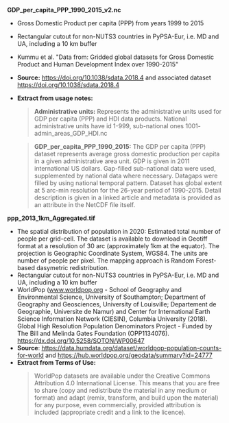 **GDP_per_capita_PPP_1990_2015_v2.nc**
- Gross Domestic Product per capita (PPP) from years 1999 to 2015
- Rectangular cutout for non-NUTS3 countries in PyPSA-Eur, i.e. MD and UA, including a 10 km buffer
- Kummu et al. "Data from: Gridded global datasets for Gross Domestic Product and Human Development Index over 1990-2015" 
- **Source:** https://doi.org/10.1038/sdata.2018.4 and associated dataset https://doi.org/10.1038/sdata.2018.4
- **Extract from usage notes:**
    > **Administrative units:**
Represents the administrative units used for GDP per capita (PPP) and HDI data products. National administrative units have id 1-999, sub-national ones 1001-
admin_areas_GDP_HDI.nc

    >**GDP_per_capita_PPP_1990_2015:**
The GDP per capita (PPP) dataset represents average gross domestic production per capita in a given administrative area unit. GDP is given in 2011 international US dollars. Gap-filled sub-national data were used, supplemented by national data where necessary. Datagaps were filled by using national temporal pattern. Dataset has global extent at 5 arc-min resolution for the 26-year period of 1990-2015. Detail description is given in a linked article and metadata is provided as an attribute in the NetCDF file itself.

**ppp_2013_1km_Aggregated.tif**

- The spatial distribution of population in 2020: Estimated total number of people per grid-cell. The dataset is available to download in Geotiff format at a resolution of 30 arc (approximately 1km at the equator). The projection is Geographic Coordinate System, WGS84. The units are number of people per pixel. The mapping approach is Random Forest-based dasymetric redistribution. 
- Rectangular cutout for non-NUTS3 countries in PyPSA-Eur, i.e. MD and UA, including a 10 km buffer
- WorldPop (www.worldpop.org - School of Geography and Environmental Science, University of Southampton; Department of Geography and Geosciences, University of Louisville; Departement de Geographie, Universite de Namur) and Center for International Earth Science Information Network (CIESIN), Columbia University (2018). Global High Resolution Population Denominators Project - Funded by The Bill and Melinda Gates Foundation (OPP1134076). https://dx.doi.org/10.5258/SOTON/WP00647 
- **Source**: https://data.humdata.org/dataset/worldpop-population-counts-for-world and https://hub.worldpop.org/geodata/summary?id=24777
- **Extract from Terms of Use:**
    >  WorldPop datasets are available under the Creative Commons Attribution 4.0 International License. This means that you are free to share (copy and redistribute the material in any medium or format) and adapt (remix, transform, and build upon the material) for any purpose, even commercially, provided attribution is included (appropriate credit and a link to the licence).      